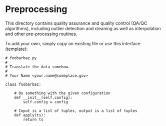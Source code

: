 # Preprocessing

This directory contains quality assurance and quality control (QA/QC algorithms), including
outlier detection and cleaning as well as interpolation and other pre-processing routines.

To add your own, simply copy an existing file or use this interface (template):

```
# foobarbaz.py
#
# Translate the data somehow.
#
# Your Name <your.name@someplace.gov>

class foobarbaz:

    # Do something with the given configuration
	def __init__(self,config):
    	self.config = config

    # Input is a list of tuples, output is a list of tuples
	def apply(ts):
	    return ts
```